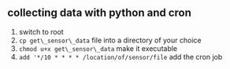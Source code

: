 ## collecting data with python and cron
1) switch to root
2) ```cp get\_sensor\_data```	file into a directory of your choice
3) ```chmod u+x get\_sensor\_data``` make it executable
4) ```add '*/10 * * * * /location/of/sensor/file```	add the cron job
